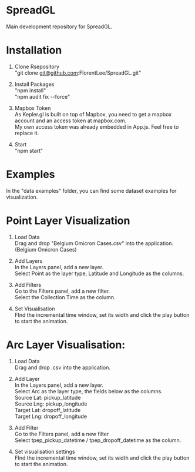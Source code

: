 # SpreadGL
Main development repository for SpreadGL.

# Installation
1. Clone Rsepository\
"git clone git@github.com:FlorentLee/SpreadGL.git"

2. Install Packages\
"npm install"\
"npm audit fix --force"

3. Mapbox Token\
As Kepler.gl is built on top of Mapbox, you need to get a mapbox account and an access token at mapbox.com.\
My own access token was already embedded in App.js. Feel free to replace it.

4. Start\
"npm start"

# Examples
In the "data examples" folder, you can find some dataset examples for visualization.

# Point Layer Visualization
1. Load Data\
Drag and drop "Belgium Omicron Cases.csv" into the application. (Belgium Omicron Cases)

2. Add Layers\
In the Layers panel, add a new layer.\
Select Point as the layer type, Latitude and Longitude as the columns.

3. Add Filters\
Go to the Filters panel, add a new filter.\
Select the Collection Time as the column.

4. Set Visualisation\
FInd the incremental time window, set its width and click the play button to start the animation.

# Arc Layer Visualisation:
1. Load Data\
Drag and drop .csv into the application.

2. Add Layer\
In the Layers panel, add a new layer.\
Select Arc as the layer type, the fields below as the columns.\
Source Lat: pickup_latitude\
Source Lng: pickup_longitude\
Target Lat: dropoff_latitude\
Target Lng: dropoff_longitude

3. Add Filter\
Go to the Filters panel, add a new filter\
Select tpep_pickup_datetime / tpep_dropoff_datetime as the column.

4. Set visualisation settings\
FInd the incremental time window, set its width and click the play button to start the animation.

